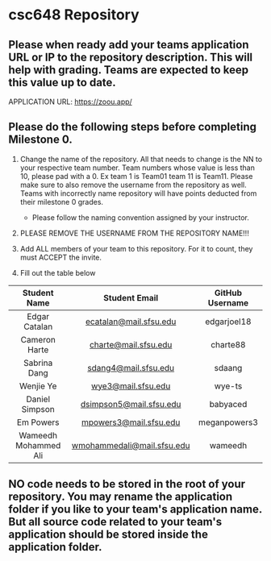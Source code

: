 # csc648 Repository

## Please when ready add your teams application URL or IP to the repository description. This will help with grading. Teams are expected to keep this value up to date.

APPLICATION URL: https://zoou.app/

## Please do the following steps before completing Milestone 0.
1. Change the name of the repository. All that needs to change is the NN to your respective team number. Team numbers whose value is less than 10, please pad with a 0. Ex team 1 is Team01 team 11 is Team11. Please make sure to also remove the username from the repository as well. Teams with incorrectly name repository will have points deducted from their milestone 0 grades.
      - Please follow the naming convention assigned by your instructor.

1. PLEASE REMOVE THE USERNAME FROM THE REPOSITORY NAME!!!

2. Add ALL members of your team to this repository. For it to count, they must ACCEPT the invite.

3. Fill out the table below


| Student Name         | Student Email              | GitHub Username |
|    :---:             |     :---:                  |     :---:       |
| Edgar Catalan        |ecatalan@mail.sfsu.edu      |   edgarjoel18   |
| Cameron Harte        |charte@mail.sfsu.edu        |   charte88      |
| Sabrina Dang         |sdang4@mail.sfsu.edu        |     sdaang      |
| Wenjie Ye            | wye3@mail.sfsu.edu         |     wye-ts      |
| Daniel Simpson       |dsimpson5@mail.sfsu.edu     |    babyaced     |
| Em Powers            |mpowers3@mail.sfsu.edu      |  meganpowers3   |
| Wameedh Mohammed Ali | wmohammedali@mail.sfsu.edu | wameedh         |
## NO code needs to be stored in the root of your repository. You may rename the application folder if you like to your team's application name. But all source code related to your team's application should be stored inside the application folder.
